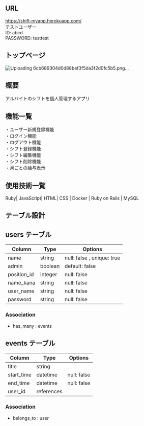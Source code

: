 ## URL 
https://shift-myapp.herokuapp.com/<br>
テストユーザー<br>
ID: abcd<br>
PASSWORD: testtest<br>
## トップページ
![Uploading 6cb689304d0d88bef3f5da3f2d0fc5b5.png…]()
## 概要
アルバイトのシフトを個人管理するアプリ
## 機能一覧
・ユーザー新規登録機能<br>
・ログイン機能<br>
・ログアウト機能<br>
・シフト登録機能<br>
・シフト編集機能<br>
・シフト削除機能<br>
・月ごとの給与表示<br>

## 使用技術一覧
Ruby| JavaScript| HTML| CSS | Docker | Ruby on Rails | MySQL

## テーブル設計

## users テーブル

| Column      | Type       | Options                        |
| ----------- | ---------- | ------------------------------ |
| name        | string     | null: false , unique: true     |
| admin       | boolean    | default: false                 |
| position_id | integer    | null: false                    |
| name_kana   | string     | null: false                    |
| user_name   | string     | null: false                    | 
| password    | string     | null: false                    |

### Association
- has_many : events

## events テーブル

| Column      | Type       | Options                        |
| ----------- | ---------- | ------------------------------ |
| title       | string     |                                |
| start_time  | datetime   | null: false                    |
| end_time    | datetime   | null: false                    |
| user_id     | references |                                |

### Association
- belongs_to : user 